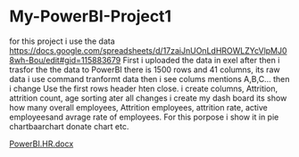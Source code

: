 # My-PowerBI-Project1
for this project i use the data https://docs.google.com/spreadsheets/d/17zaiJnUOnLdHROWLZYcVlpMJ08wh-Bou/edit#gid=115883679
First i uploaded the data in exel after then   i trasfor the the data to PowerBI
there is 1500 rows and 41 columns, its raw data i use command tranformt data then i see colums mentions A,B,C...
then i change Use the first rows header hten close. i create  columns,  Attrition,  attrition count, age sorting
ater all changes i create my dash board its show how many  overall employees, Attrition employees, attrition rate, active employeesand avrage rate of employees.
For this porpose i show it in pie chartbaarchart donate chart etc.




[PowerBI.HR.docx](https://github.com/AliShaukat786/My-PowerBI-Project1/files/11224194/PowerBI.HR.docx)


